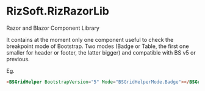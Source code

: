 # RizSoft.RizRazorLib

Razor and Blazor Component Library

It contains at the moment only one component useful to check the breakpoint mode of Bootstrap. 
Two modes (Badge or Table, the first one smaller for header or footer, the latter bigger) and compatible with BS v5 or previous.

Eg.

```html
<BSGridHelper BootstrapVersion="5" Mode="BSGridHelperMode.Badge"></BSGridHelper>
```
